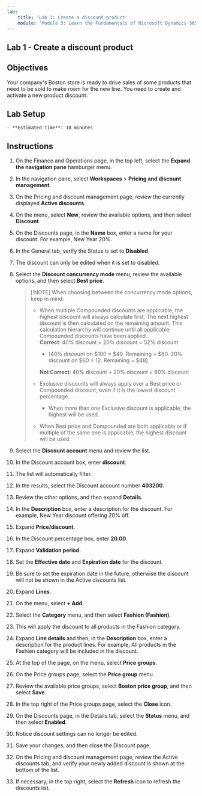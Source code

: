 ```yaml
---
lab:
    title: 'Lab 1: Create a discount product'
    module: 'Module 3: Learn the Fundamentals of Microsoft Dynamics 365 Commerce'
---
```


## Lab 1 - Create a discount product

## Objectives

Your company's Boston store is ready to drive sales of some products that need to be sold to make room for the new line. You need to create and activate a new product discount.

## Lab Setup

    - **Estimated Time**: 10 minutes

## Instructions

1. On the Finance and Operations page, in the top left, select the **Expand the navigation pane** hamburger menu.

1. In the navigation pane, select **Workspaces** > **Pricing and discount management**.

1. On the Pricing and discount management page, review the currently displayed **Active discounts**.

1. On the menu, select **New**, review the available options, and then select **Discount**.

1. On the Discounts page, in the **Name** box, enter a name for your discount. For example, New Year 20%.

1. In the General tab, verify the Status is set to **Disabled**.

1. The discount can only be edited when it is set to disabled.

1. Select the **Discount concurrency mode** menu, review the available options, and then select **Best price**.

    >[!NOTE] When choosing between the concurrency mode options, keep in mind:
    >
    >  - When multiple Compounded discounts are applicable, the highest discount will always calculate first.  The next highest discount is then calculated on the remaining amount.  This calculation hierarchy will continue until all applicable Compounded discounts have been applied.  
    >    **Correct**: 40% discount + 20% discount = 52% discount  
    >      - (40% discount on $100 = $40. Remaining = $60.  20% discount on $60 = 12. Remaining = $48)  
    >
    >    **Not Correct**: 40% discount + 20% discount = 60% discount
    >
    >  - Exclusive discounts will always apply over a Best price or Compounded discount, even if it is the lowest discount percentage.
    >    - When more than one Exclusive discount is applicable, the highest will be used.
    >  - When Best price and Compounded are both applicable or if multiple of the same one is applicable, the highest discount will be used.

1. Select the **Discount account** menu and review the list.

1. In the Discount account box, enter **discount**.

1. The list will automatically filter.

1. In the results, select the Discount account number **403200**.

1. Review the other options, and then expand **Details**.

1. In the **Description** box, enter a description for the discount. For example, New Year discount offering 20% off.

1. Expand **Price/discount**.

1. In the Discount percentage box, enter **20.00**.

1. Expand **Validation period**.

1. Set the **Effective date** and **Expiration date** for the discount.

1. Be sure to set the expiration date in the future, otherwise the discount will not be shown in the Active discounts list.

1. Expand **Lines**.

1. On the menu, select **+ Add.**

1. Select the **Category** menu, and then select **Fashion (Fashion)**.

1. This will apply the discount to all products in the Fashion category.

1. Expand **Line details** and then, in the **Description** box, enter a description for the product lines. For example, All products in the Fashion category will be included in the discount.

1. At the top of the page, on the menu, select **Price groups**.

1. On the Price groups page, select the **Price group** menu.

1. Review the available price groups, select **Boston price group**, and then select **Save**.

1. In the top right of the Price groups page, select the **Close** icon.

1. On the Discounts page, in the Details tab, select the **Status** menu, and then select **Enabled**.

1. Notice discount settings can no longer be edited.

1. Save your changes, and then close the Discount page.

1. On the Pricing and discount management page, review the Active discounts tab, and verify your newly added discount is shown at the bottom of the list.

1. If necessary, in the top right, select the **Refresh** icon to refresh the discounts list.
